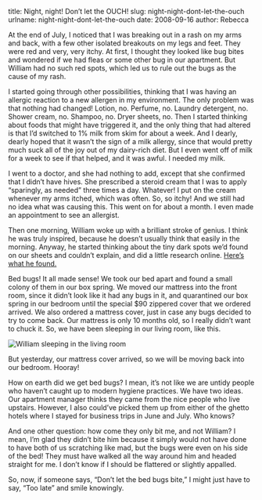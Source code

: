 title: Night, night! Don&#x02bc;t let the OUCH!
slug: night-night-dont-let-the-ouch
urlname: night-night-dont-let-the-ouch
date: 2008-09-16
author: Rebecca

At the end of July, I noticed that I was breaking out in a rash on my arms and
back, with a few other isolated breakouts on my legs and feet. They were red and
very, very itchy. At first, I thought they looked like bug bites and wondered if
we had fleas or some other bug in our apartment. But William had no such red
spots, which led us to rule out the bugs as the cause of my rash.

I started going through other possibilities, thinking that I was having an
allergic reaction to a new allergen in my environment. The only problem was that
nothing had changed! Lotion, no. Perfume, no. Laundry detergent, no. Shower
cream, no. Shampoo, no. Dryer sheets, no. Then I started thinking about foods
that might have triggered it, and the only thing that had altered is that
I&#x02bc;d switched to 1% milk from skim for about a week. And I dearly, dearly
hoped that it wasn&#x02bc;t the sign of a milk allergy, since that would pretty
much suck all of the joy out of my dairy-rich diet. But I even went off of milk
for a week to see if that helped, and it was awful. I needed my milk.

I went to a doctor, and she had nothing to add, except that she confirmed that I
didn&#x02bc;t have hives. She prescribed a steroid cream that I was to apply
&ldquo;sparingly, as needed&rdquo; three times a day. Whatever! I put on the
cream whenever my arms itched, which was often. So, so itchy! And we still had
no idea what was causing this. This went on for about a month. I even made an
appointment to see an allergist.

Then one morning, William woke up with a brilliant stroke of genius. I think he
was truly inspired, because he doesn&#x02bc;t usually think that easily in the
morning. Anyway, he started thinking about the tiny dark spots we&#x02bc;d found
on our sheets and couldn&#x02bc;t explain, and did a little research online.
[Here&#x02bc;s what he found.][a]

Bed bugs! It all made sense! We took our bed apart and found a small colony of
them in our box spring. We moved our mattress into the front room, since it
didn&#x02bc;t look like it had any bugs in it, and quarantined our box spring in
our bedroom until the special $90 zippered cover that we ordered arrived. We
also ordered a mattress cover, just in case any bugs decided to try to come
back. Our mattress is only 10 months old, so I really didn&#x02bc;t want to
chuck it. So, we have been sleeping in our living room, like this.

<img src="{static}/images/2008-09-16-mattress.jpg" alt="William sleeping in the living room" class="img-fluid">

But yesterday, our mattress cover arrived, so we will be moving back into our
bedroom. Hooray!

How on earth did we get bed bugs? I mean, it&#x02bc;s not like we are untidy
people who haven&#x02bc;t caught up to modern hygiene practices. We have two
ideas. Our apartment manager thinks they came from the nice people who live
upstairs. However, I also could&#x02bc;ve picked them up from either of the
ghetto hotels where I stayed for business trips in June and July. Who knows?

And one other question: how come they only bit me, and not William? I mean,
I&#x02bc;m glad they didn&#x02bc;t bite him because it simply would not have
done to have both of us scratching like mad, but the bugs were even on his side
of the bed! They must have walked all the way around him and headed straight for
me. I don&#x02bc;t know if I should be flattered or slightly appalled.

So, now, if someone says, &ldquo;Don&#x02bc;t let the bed bugs bite,&rdquo; I
might just have to say, &ldquo;Too late&rdquo; and smile knowingly.

[a]: https://web.archive.org/web/20160108172022/http://ohioline.osu.edu/hyg-fact/2000/2105.html
